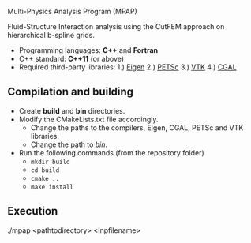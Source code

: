 Multi-Physics Analysis Program (MPAP)

Fluid-Structure Interaction analysis using the CutFEM approach on hierarchical b-spline grids.

* Programming languages: **C++** and **Fortran**
* C++ standard: **C++11** (or above)
* Required third-party libraries:
  1.) [Eigen](http://eigen.tuxfamily.org/index.php?title=Main_Page)
  2.) [PETSc](https://www.mcs.anl.gov/petsc/)
  3.) [VTK](https://vtk.org/)
  4.) [CGAL](https://www.cgal.org/)


## Compilation and building
* Create **build** and **bin** directories.
* Modify the CMakeLists.txt file accordingly.
  * Change the paths to the compilers, Eigen, CGAL, PETSc and VTK libraries.
  * Change the path to *bin*.
* Run the following commands (from the repository folder)
  * `mkdir build`
  * `cd build`
  * `cmake ..`
  * `make install`


## Execution
./mpap  \<pathtodirectory\>  \<inpfilename\>

